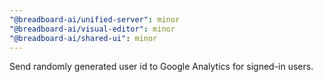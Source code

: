 ```yaml
---
"@breadboard-ai/unified-server": minor
"@breadboard-ai/visual-editor": minor
"@breadboard-ai/shared-ui": minor
---
```


Send randomly generated user id to Google Analytics for signed-in users.
